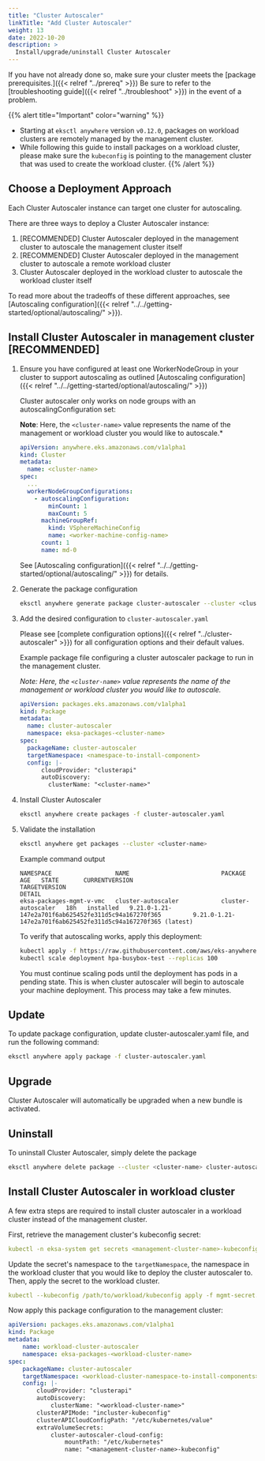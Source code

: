 ```yaml
---
title: "Cluster Autoscaler"
linkTitle: "Add Cluster Autoscaler"
weight: 13
date: 2022-10-20
description: >
  Install/upgrade/uninstall Cluster Autoscaler
---
```


If you have not already done so, make sure your cluster meets the [package prerequisites.]({{< relref "../prereq" >}})
Be sure to refer to the [troubleshooting guide]({{< relref "../troubleshoot" >}}) in the event of a problem.

  {{% alert title="Important" color="warning" %}}
   * Starting at `eksctl anywhere` version `v0.12.0`, packages on workload clusters are remotely managed by the management cluster.
   * While following this guide to install packages on a workload cluster, please make sure the `kubeconfig` is pointing to the management cluster that was used to create the workload cluster.
   {{% /alert %}}

## Choose a Deployment Approach

Each Cluster Autoscaler instance can target one cluster for autoscaling.

There are three ways to deploy a Cluster Autoscaler instance:

1. [RECOMMENDED] Cluster Autoscaler deployed in the management cluster to autoscale the management cluster itself
1. [RECOMMENDED] Cluster Autoscaler deployed in the management cluster to autoscale a remote workload cluster
1. Cluster Autoscaler deployed in the workload cluster to autoscale the workload cluster itself

To read more about the tradeoffs of these different approaches, see [Autoscaling configuration]({{< relref "../../getting-started/optional/autoscaling/" >}}).

## Install Cluster Autoscaler in management cluster [RECOMMENDED]

<!-- this content needs to be indented so the numbers are automatically incremented -->
1. Ensure you have configured at least one WorkerNodeGroup in your cluster to support autoscaling as outlined [Autoscaling configuration]({{< relref "../../getting-started/optional/autoscaling/" >}})

    Cluster autoscaler only works on node groups with an autoscalingConfiguration set:

    **Note**: Here, the `<cluster-name>` value represents the name of the management or workload cluster you would like to autoscale.*

    ```yaml
    apiVersion: anywhere.eks.amazonaws.com/v1alpha1
    kind: Cluster
    metadata:
      name: <cluster-name>
    spec:
      ...
      workerNodeGroupConfigurations:
        - autoscalingConfiguration:
            minCount: 1
            maxCount: 5
          machineGroupRef:
            kind: VSphereMachineConfig
            name: <worker-machine-config-name>
          count: 1
          name: md-0
    ```
    See [Autoscaling configuration]({{< relref "../../getting-started/optional/autoscaling/" >}}) for details.

1. Generate the package configuration
   ```bash
   eksctl anywhere generate package cluster-autoscaler --cluster <cluster-name> > cluster-autoscaler.yaml
   ```

1. Add the desired configuration to `cluster-autoscaler.yaml`

   Please see [complete configuration options]({{< relref "../cluster-autoscaler" >}}) for all configuration options and their default values.

    Example package file configuring a cluster autoscaler package to run in the management cluster.

    *Note: Here, the `<cluster-name>` value represents the name of the management or workload cluster you would like to autoscale.*

    ```yaml
    apiVersion: packages.eks.amazonaws.com/v1alpha1
    kind: Package
    metadata:
      name: cluster-autoscaler
      namespace: eksa-packages-<cluster-name>
    spec:
      packageName: cluster-autoscaler
      targetNamespace: <namespace-to-install-component>
      config: |-
          cloudProvider: "clusterapi"
          autoDiscovery:
            clusterName: "<cluster-name>"
    ```

1. Install Cluster Autoscaler

   ```bash
   eksctl anywhere create packages -f cluster-autoscaler.yaml
   ```

1. Validate the installation

   ```bash
   eksctl anywhere get packages --cluster <cluster-name>
   ```

   Example command output
   ```
   NAMESPACE                  NAME                          PACKAGE              AGE   STATE       CURRENTVERSION                                               TARGETVERSION                                                         DETAIL
   eksa-packages-mgmt-v-vmc   cluster-autoscaler            cluster-autoscaler   18h   installed   9.21.0-1.21-147e2a701f6ab625452fe311d5c94a167270f365         9.21.0-1.21-147e2a701f6ab625452fe311d5c94a167270f365 (latest)
   ```

   To verify that autoscaling works, apply this deployment:
   ```bash
   kubectl apply -f https://raw.githubusercontent.com/aws/eks-anywhere/d8575bbd2a85a6c6bbcb1a54868cf7790df56a63/test/framework/testdata/hpa_busybox.yaml
   kubectl scale deployment hpa-busybox-test --replicas 100
   ```
   You must continue scaling pods until the deployment has pods in a pending state.
   This is when cluster autoscaler will begin to autoscale your machine deployment.
   This process may take a few minutes.

## Update
To update package configuration, update cluster-autoscaler.yaml file, and run the following command:
```bash
eksctl anywhere apply package -f cluster-autoscaler.yaml
```

## Upgrade

Cluster Autoscaler will automatically be upgraded when a new bundle is activated.

## Uninstall

To uninstall Cluster Autoscaler, simply delete the package

```bash
eksctl anywhere delete package --cluster <cluster-name> cluster-autoscaler
```

## Install Cluster Autoscaler in workload cluster

A few extra steps are required to install cluster autoscaler in a workload cluster instead of the management cluster.

First, retrieve the management cluster's kubeconfig secret:
```yaml
kubectl -n eksa-system get secrets <management-cluster-name>-kubeconfig -o yaml > mgmt-secret.yaml
```

Update the secret's namespace to the `targetNamespace`, the namespace in the workload cluster that you would like to deploy the cluster autoscaler to.
Then, apply the secret to the workload cluster.
```yaml
kubectl --kubeconfig /path/to/workload/kubeconfig apply -f mgmt-secret.yaml
```

Now apply this package configuration to the management cluster:
```yaml
apiVersion: packages.eks.amazonaws.com/v1alpha1
kind: Package
metadata:
    name: workload-cluster-autoscaler
    namespace: eksa-packages-<workload-cluster-name>
spec:
    packageName: cluster-autoscaler
    targetNamespace: <workload-cluster-namespace-to-install-components>
    config: |-
        cloudProvider: "clusterapi"
        autoDiscovery:
            clusterName: "<workload-cluster-name>"
        clusterAPIMode: "incluster-kubeconfig"
        clusterAPICloudConfigPath: "/etc/kubernetes/value"
        extraVolumeSecrets:
            cluster-autoscaler-cloud-config:
                mountPath: "/etc/kubernetes"
                name: "<management-cluster-name>-kubeconfig"
```
